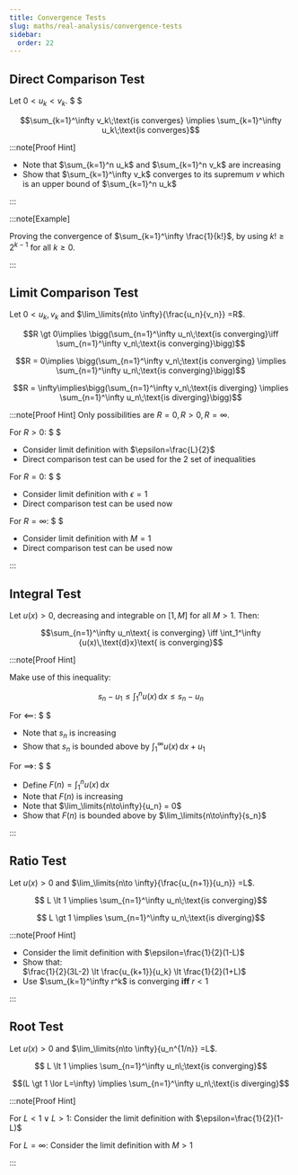 ```yaml
---
title: Convergence Tests
slug: maths/real-analysis/convergence-tests
sidebar:
  order: 22
---
```


## Direct Comparison Test

Let $0<u_k<v_k$. $ $

```math
\sum_{k=1}^\infty v_k\;\text{is converges}
\implies
\sum_{k=1}^\infty u_k\;\text{is converges}
```

:::note[Proof Hint]

- Note that $\sum_{k=1}^n u_k$ and $\sum_{k=1}^n v_k$ are increasing
- Show that $\sum_{k=1}^\infty v_k$ converges to its supremum $v$ which is an
  upper bound of $\sum_{k=1}^n u_k$

:::

:::note[Example]

Proving the convergence of $\sum_{k=1}^\infty \frac{1}{k!}$, by using
$k! \ge 2^{k-1}$ for all $k\ge 0$.

:::

## Limit Comparison Test

Let $0<u_k,v_k$ and $\lim_\limits{n\to \infty}{\frac{u_n}{v_n}} =R$.

```math
R \gt 0\implies \bigg(\sum_{n=1}^\infty u_n\;\text{is converging}\iff  \sum_{n=1}^\infty v_n\;\text{is converging}\bigg)
```

```math
R = 0\implies \bigg(\sum_{n=1}^\infty v_n\;\text{is converging} \implies  \sum_{n=1}^\infty u_n\;\text{is converging}\bigg)
```

```math
R = \infty\implies\bigg(\sum_{n=1}^\infty v_n\;\text{is diverging} \implies  \sum_{n=1}^\infty u_n\;\text{is diverging}\bigg)
```

:::note[Proof Hint] Only possibilities are $R=0,R\gt 0, R=\infty$.

For $R \gt 0$: $ $

- Consider limit definition with $\epsilon=\frac{L}{2}$
- Direct comparison test can be used for the 2 set of inequalities

For $R=0$: $ $

- Consider limit definition with $\epsilon=1$
- Direct comparison test can be used now

For $R=\infty$: $ $

- Consider limit definition with $M=1$
- Direct comparison test can be used now

:::

## Integral Test

Let $u(x) \gt 0$, decreasing and integrable on $[1,M]$ for all $M \gt 1$. Then:

```math
\sum_{n=1}^\infty u_n\text{ is converging}
\iff
\int_1^\infty {u(x)\,\text{d}x}\text{ is converging}
```

:::note[Proof Hint]

Make use of this inequality:

```math
s_n - u_1
\le
\int_1^n {u(x)\,\text{d}x}
\le
s_n - u_n
```

For $\impliedby$: $ $

- Note that $s_n$ is increasing
- Show that $s_n$ is bounded above by $\int_1^\infty {u(x)\,\text{d}x} + u_1$

For $\implies$: $ $

- Define $F(n)=\int_1^n {u(x)\,\text{d}x}$
- Note that $F(n)$ is increasing
- Note that $\lim_\limits{n\to\infty}{u_n} = 0$
- Show that $F(n)$ is bounded above by $\lim_\limits{n\to\infty}{s_n}$

:::

## Ratio Test

Let $u(x) \gt 0$ and $\lim_\limits{n\to \infty}{\frac{u_{n+1}}{u_n}} =L$.

```math
 L \lt 1 \implies \sum_{n=1}^\infty u_n\;\text{is converging}
```

```math
 L \gt 1 \implies \sum_{n=1}^\infty u_n\;\text{is diverging}
```

:::note[Proof Hint]

- Consider the limit definition with $\epsilon=\frac{1}{2}(1-L)$
- Show that:  
  $\frac{1}{2}(3L-2) \lt \frac{u_{k+1}}{u_k} \lt \frac{1}{2}(1+L)$
- Use $\sum_{k=1}^\infty r^k$ is converging **iff** $r < 1$

:::

## Root Test

Let $u(x) \gt 0$ and $\lim_\limits{n\to \infty}{u_n^{1/n}} =L$.

```math
 L \lt 1 \implies \sum_{n=1}^\infty u_n\;\text{is converging}
```

```math
(L \gt 1 \lor L=\infty) \implies \sum_{n=1}^\infty u_n\;\text{is diverging}
```

:::note[Proof Hint]

For $L<1 \lor L > 1$: Consider the limit definition with
$\epsilon=\frac{1}{2}(1-L)$

For $L=\infty$: Consider the limit definition with $M>1$

:::
